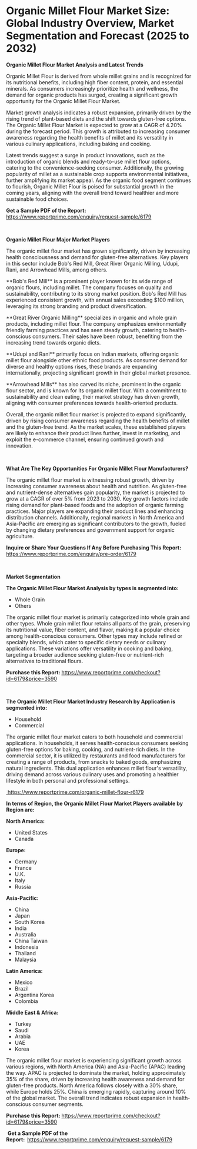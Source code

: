 <p><h1>Organic Millet Flour Market Size: Global Industry Overview, Market Segmentation and Forecast (2025 to 2032)</h1></p><p><strong>Organic Millet Flour Market Analysis and Latest Trends</strong></p>
<p><p>Organic Millet Flour is derived from whole millet grains and is recognized for its nutritional benefits, including high fiber content, protein, and essential minerals. As consumers increasingly prioritize health and wellness, the demand for organic products has surged, creating a significant growth opportunity for the Organic Millet Flour Market.</p><p>Market growth analysis indicates a robust expansion, primarily driven by the rising trend of plant-based diets and the shift towards gluten-free options. The Organic Millet Flour Market is expected to grow at a CAGR of 4.20% during the forecast period. This growth is attributed to increasing consumer awareness regarding the health benefits of millet and its versatility in various culinary applications, including baking and cooking. </p><p>Latest trends suggest a surge in product innovations, such as the introduction of organic blends and ready-to-use millet flour options, catering to the convenience-seeking consumer. Additionally, the growing popularity of millet as a sustainable crop supports environmental initiatives, further amplifying its market appeal. As the organic food segment continues to flourish, Organic Millet Flour is poised for substantial growth in the coming years, aligning with the overall trend toward healthier and more sustainable food choices.</p></p>
<p><strong>Get a Sample PDF of the Report:&nbsp;</strong> <a href="https://www.reportprime.com/enquiry/request-sample/6179?utm_campaign=4522&utm_medium=2&utm_source=Github&utm_content=ia&utm_term=14052025&utm_id=organic-millet-flour">https://www.reportprime.com/enquiry/request-sample/6179</a></p>
<p>&nbsp;</p>
<p><strong>Organic Millet Flour Major Market Players</strong></p>
<p><p>The organic millet flour market has grown significantly, driven by increasing health consciousness and demand for gluten-free alternatives. Key players in this sector include Bob's Red Mill, Great River Organic Milling, Udupi, Rani, and Arrowhead Mills, among others.</p><p>**Bob's Red Mill** is a prominent player known for its wide range of organic flours, including millet. The company focuses on quality and sustainability, contributing to its strong market position. Bob's Red Mill has experienced consistent growth, with annual sales exceeding $100 million, leveraging its strong branding and product diversification.</p><p>**Great River Organic Milling** specializes in organic and whole grain products, including millet flour. The company emphasizes environmentally friendly farming practices and has seen steady growth, catering to health-conscious consumers. Their sales have been robust, benefiting from the increasing trend towards organic diets.</p><p>**Udupi and Rani** primarily focus on Indian markets, offering organic millet flour alongside other ethnic food products. As consumer demand for diverse and healthy options rises, these brands are expanding internationally, projecting significant growth in their global market presence.</p><p>**Arrowhead Mills** has also carved its niche, prominent in the organic flour sector, and is known for its organic millet flour. With a commitment to sustainability and clean eating, their market strategy has driven growth, aligning with consumer preferences towards health-oriented products.</p><p>Overall, the organic millet flour market is projected to expand significantly, driven by rising consumer awareness regarding the health benefits of millet and the gluten-free trend. As the market scales, these established players are likely to enhance their product lines further, invest in marketing, and exploit the e-commerce channel, ensuring continued growth and innovation.</p></p>
<p>&nbsp;</p>
<p><strong>What Are The Key Opportunities For Organic Millet Flour Manufacturers?</strong></p>
<p><p>The organic millet flour market is witnessing robust growth, driven by increasing consumer awareness about health and nutrition. As gluten-free and nutrient-dense alternatives gain popularity, the market is projected to grow at a CAGR of over 5% from 2023 to 2030. Key growth factors include rising demand for plant-based foods and the adoption of organic farming practices. Major players are expanding their product lines and enhancing distribution channels. Additionally, regional markets in North America and Asia-Pacific are emerging as significant contributors to the growth, fueled by changing dietary preferences and government support for organic agriculture.</p></p>
<p><strong>Inquire or Share Your Questions If Any Before Purchasing This Report:</strong> <a href="https://www.reportprime.com/enquiry/pre-order/6179?utm_campaign=4522&utm_medium=2&utm_source=Github&utm_content=ia&utm_term=14052025&utm_id=organic-millet-flour">https://www.reportprime.com/enquiry/pre-order/6179</a></p>
<p>&nbsp;</p>
<p><strong>Market Segmentation</strong></p>
<p><strong>The Organic Millet Flour Market Analysis by types is segmented into:</strong></p>
<p><ul><li>Whole Grain</li><li>Others</li></ul></p>
<p><p>The organic millet flour market is primarily categorized into whole grain and other types. Whole grain millet flour retains all parts of the grain, preserving its nutritional value, fiber content, and flavor, making it a popular choice among health-conscious consumers. Other types may include refined or specialty blends, which cater to specific dietary needs or culinary applications. These variations offer versatility in cooking and baking, targeting a broader audience seeking gluten-free or nutrient-rich alternatives to traditional flours.</p></p>
<p><strong>Purchase this Report:&nbsp;</strong><a href="https://www.reportprime.com/checkout?id=6179&price=3590&utm_campaign=4522&utm_medium=2&utm_source=Github&utm_content=ia&utm_term=14052025&utm_id=organic-millet-flour">https://www.reportprime.com/checkout?id=6179&price=3590</a></p>
<p>&nbsp;</p>
<p><strong>The Organic Millet Flour Market Industry Research by Application is segmented into:</strong></p>
<p><ul><li>Household</li><li>Commercial</li></ul></p>
<p><p>The organic millet flour market caters to both household and commercial applications. In households, it serves health-conscious consumers seeking gluten-free options for baking, cooking, and nutrient-rich diets. In the commercial sector, it is utilized by restaurants and food manufacturers for creating a range of products, from snacks to baked goods, emphasizing natural ingredients. This dual application enhances millet flour's versatility, driving demand across various culinary uses and promoting a healthier lifestyle in both personal and professional settings.</p></p>
<p><a href="https://www.reportprime.com/organic-millet-flour-r6179?utm_campaign=4522&utm_medium=2&utm_source=Github&utm_content=ia&utm_term=14052025&utm_id=organic-millet-flour">&nbsp;https://www.reportprime.com/organic-millet-flour-r6179</a></p>
<p><strong>In terms of Region, the Organic Millet Flour Market Players available by Region are:</strong></p>
<p>
    <p> <strong> North America: </strong>
        <ul>
            <li>United States</li>
            <li>Canada</li>
        </ul>
        </p> 
    <p> <strong> Europe: </strong>
        <ul>
            <li>Germany</li>
            <li>France</li>
            <li>U.K.</li>
            <li>Italy</li>
            <li>Russia</li>
        </ul>
        </p> 
    <p> <strong> Asia-Pacific: </strong>
        <ul>
            <li>China</li>
            <li>Japan</li>
            <li>South Korea</li>
            <li>India</li>
            <li>Australia</li>
            <li>China Taiwan</li>
            <li>Indonesia</li>
            <li>Thailand</li>
            <li>Malaysia</li>
        </ul>
        </p> 
    <p> <strong> Latin America: </strong>
        <ul>
            <li>Mexico</li>
            <li>Brazil</li>
            <li>Argentina Korea</li>
            <li>Colombia</li>
        </ul>
        </p> 
    <p> <strong> Middle East & Africa: </strong>
        <ul>
            <li>Turkey</li>
            <li>Saudi</li>
            <li>Arabia</li>
            <li>UAE</li>
            <li>Korea</li>
        </ul>
    </p>
    </p>
<p><p>The organic millet flour market is experiencing significant growth across various regions, with North America (NA) and Asia-Pacific (APAC) leading the way. APAC is projected to dominate the market, holding approximately 35% of the share, driven by increasing health awareness and demand for gluten-free products. North America follows closely with a 30% share, while Europe holds 25%. China is emerging rapidly, capturing around 10% of the global market. The overall trend indicates robust expansion in health-conscious consumer segments.</p></p>
<p><strong>Purchase this Report: </strong><a href="https://www.reportprime.com/checkout?id=6179&price=3590&utm_campaign=4522&utm_medium=2&utm_source=Github&utm_content=ia&utm_term=14052025&utm_id=organic-millet-flour">https://www.reportprime.com/checkout?id=6179&price=3590</a></p>
<p>&nbsp;<strong>Get a Sample PDF of the Report:&nbsp;&nbsp;</strong><a href="https://www.reportprime.com/enquiry/request-sample/6179?utm_campaign=4522&utm_medium=2&utm_source=Github&utm_content=ia&utm_term=14052025&utm_id=organic-millet-flour">https://www.reportprime.com/enquiry/request-sample/6179</a></p>
<p><strong></strong></p>
<p><p></p><p></p><p></p></p>